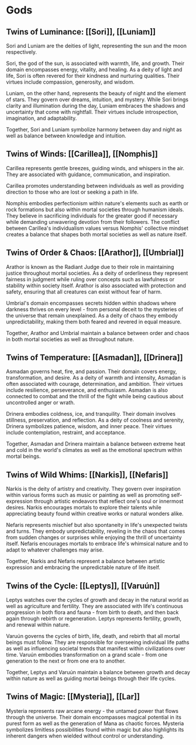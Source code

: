 # Gods 

## Twins of Luminance: [[Sori]], [[Luniam]]
Sori and Luniam are the deities of light, representing the sun and the moon respectively. 

Sori, the god of the sun, is associated with warmth, life, and growth. Their domain encompasses energy, vitality, and healing. As a deity of light and life, Sori is often revered for their kindness and nurturing qualities. Their virtues include compassion, generosity, and wisdom.

Luniam, on the other hand, represents the beauty of night and the element of stars. They govern over dreams, intuition, and mystery. While Sori brings clarity and illumination during the day, Luniam embraces the shadows and uncertainty that come with nightfall. Their virtues include introspection, imagination, and adaptability.

Together, Sori and Luniam symbolize harmony between day and night as well as balance between knowledge and intuition.

## Twins of Winds: [[Carillea]], [[Nomphis]]
Carillea represents gentle breezes, guiding winds, and whispers in the air. They are associated with guidance, communication, and inspiration. 

Carillea promotes understanding between individuals as well as providing direction to those who are lost or seeking a path in life.

Nomphis embodies perfectionism within nature's elements such as earth or rock formations but also within mortal societies through humanism ideals. They believe in sacrificing individuals for the greater good if necessary while demanding unwavering devotion from their followers. The conflict between Carillea's individualism values versus Nomphis' collective mindset creates a balance that shapes both mortal societies as well as nature itself.

## Twins of Order & Chaos: [[Arathor]], [[Umbrial]]

Arathor is known as the Radiant Judge due to their role in maintaining justice throughout mortal societies. As a deity of orderliness they represent fairness in judgment while ruling over concepts such as lawfulness or stability within society itself. Arathor is also associated with protection and safety, ensuring that all creatures can exist without fear of harm.

Umbrial's domain encompasses secrets hidden within shadows where darkness thrives on every level - from personal deceit to the mysteries of the universe that remain unexplained. As a deity of chaos they embody unpredictability, making them both feared and revered in equal measure.

Together, Arathor and Umbrial maintain a balance between order and chaos in both mortal societies as well as throughout nature.

## Twins of Temperature: [[Asmadan]], [[Drinera]]
Asmadan governs heat, fire, and passion. Their domain covers energy, transformation, and desire. As a deity of warmth and intensity, Asmadan is often associated with courage, determination, and ambition. Their virtues include resilience, perseverance, and enthusiasm. Asmadan is also connected to combat and the thrill of the fight while being cautious about uncontrolled anger or wrath.

Drinera embodies coldness, ice, and tranquility. Their domain involves stillness, preservation, and reflection. As a deity of coolness and serenity, Drinera symbolizes patience, wisdom, and inner peace. Their virtues include contemplation, restraint, and acceptance.

Together, Asmadan and Drinera maintain a balance between extreme heat and cold in the world's climates as well as the emotional spectrum within mortal beings.

## Twins of Wild Whims: [[Narkis]], [[Nefaris]]
Narkis is the deity of artistry and creativity. They govern over inspiration within various forms such as music or painting as well as promoting self-expression through artistic endeavors that reflect one's soul or innermost desires. Narkis encourages mortals to explore their talents while appreciating beauty found within creative works or natural wonders alike.

Nefaris represents mischief but also spontaneity in life's unexpected twists and turns. They embody unpredictability, reveling in the chaos that comes from sudden changes or surprises while enjoying the thrill of uncertainty itself. Nefaris encourages mortals to embrace life's whimsical nature and to adapt to whatever challenges may arise.

Together, Narkis and Nefaris represent a balance between artistic expression and embracing the unpredictable nature of life itself.

## Twins of the Cycle: [[Leptys]], [[Varuún]]
Leptys watches over the cycles of growth and decay in the natural world as well as agriculture and fertility. They are associated with life's continuous progression in both flora and fauna - from birth to death, and then back again through rebirth or regeneration. Leptys represents fertility, growth, and renewal within nature.

Varuún governs the cycles of birth, life, death, and rebirth that all mortal beings must follow. They are responsible for overseeing individual life paths as well as influencing societal trends that manifest within civilizations over time. Varuún embodies transformation on a grand scale - from one generation to the next or from one era to another.

Together, Leptys and Varuún maintain a balance between growth and decay within nature as well as guiding mortal beings through their life cycles.

## Twins of Magic: [[Mysteria]], [[Lar]]
Mysteria represents raw arcane energy - the untamed power that flows through the universe. Their domain encompasses magical potential in its purest form as well as the generation of Mana as chaotic forces. Mysteria symbolizes limitless possibilities found within magic but also highlights its inherent dangers when wielded without control or understanding.
